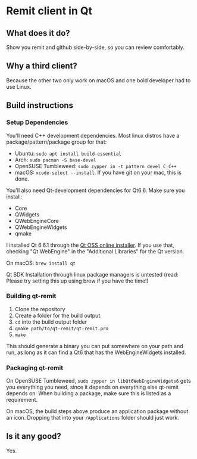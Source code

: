 # Remit client in Qt

## What does it do?

Show you remit and github side-by-side, so you can review comfortably.

## Why a third client?

Because the other two only work on macOS and one bold developer had to use Linux.

## Build instructions

### Setup Dependencies

You'll need C++ development dependencies. Most linux distros have a package/pattern/package group for that:

- Ubuntu: `sudo apt install build-essential`
- Arch: `sudo pacman -S base-devel`
- OpenSUSE Tumbleweed: `sudo zypper in -t pattern devel_C_C++`
- macOS: `xcode-select --install`. If you have git on your mac, this is done.

You'll also need Qt-development dependencies for Qt6.6. Make sure you install:

- Core
- QWidgets
- QWebEngineCore
- QWebEngineWidgets
- qmake

I installed Qt 6.6.1 through the [Qt OSS online installer](https://www.qt.io/download-qt-installer-oss). If you use that, checking "Qt WebEngine" in the "Additional Libraries" for the Qt version.

On macOS: `brew install qt`

Qt SDK Installation through linux package managers is untested (read: Please try setting this up using brew if you have the time!)

### Building qt-remit

1. Clone the repository
1. Create a folder for the build output.
1. `cd` into the build output folder
1. `qmake path/to/qt-remit/qt-remit.pro`
1. `make`

This should generate a binary you can put somewhere on your path and run, as long as it can find a Qt6 that has the WebEngineWidgets installed.

### Packaging qt-remit

On OpenSUSE Tumbleweed, `sudo zypper in libQt6WebEngineWidgets6` gets you everything you need, since it depends on everything else qt-remit depends on.
When building a package, make sure this is listed as a requirement.

On macOS, the build steps above produce an application package without an icon. Dropping that into your `/Applications` folder should just work.

## Is it any good?

Yes.

